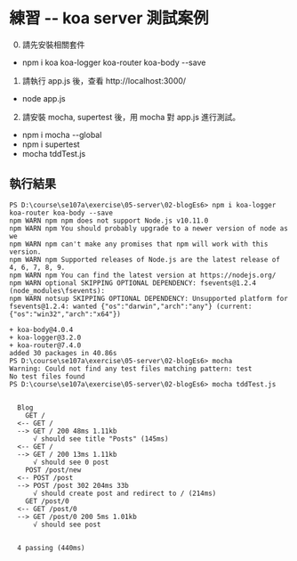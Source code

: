 # 練習 -- koa server 測試案例

0. 請先安裝相關套件
  * npm i koa koa-logger koa-router koa-body --save
1. 請執行 app.js 後，查看 http://localhost:3000/
  * node app.js
2. 請安裝 mocha, supertest 後，用 mocha 對 app.js 進行測試。
  * npm i mocha --global
  * npm i supertest
  * mocha tddTest.js

## 執行結果

```
PS D:\course\se107a\exercise\05-server\02-blogEs6> npm i koa-logger koa-router koa-body --save
npm WARN npm npm does not support Node.js v10.11.0
npm WARN npm You should probably upgrade to a newer version of node as we
npm WARN npm can't make any promises that npm will work with this version.
npm WARN npm Supported releases of Node.js are the latest release of 4, 6, 7, 8, 9.
npm WARN npm You can find the latest version at https://nodejs.org/
npm WARN optional SKIPPING OPTIONAL DEPENDENCY: fsevents@1.2.4 (node_modules\fsevents):
npm WARN notsup SKIPPING OPTIONAL DEPENDENCY: Unsupported platform for fsevents@1.2.4: wanted {"os":"darwin","arch":"any"} (current: {"os":"win32","arch":"x64"})

+ koa-body@4.0.4
+ koa-logger@3.2.0
+ koa-router@7.4.0
added 30 packages in 40.86s
PS D:\course\se107a\exercise\05-server\02-blogEs6> mocha
Warning: Could not find any test files matching pattern: test
No test files found
PS D:\course\se107a\exercise\05-server\02-blogEs6> mocha tddTest.js


  Blog
    GET /
  <-- GET /
  --> GET / 200 48ms 1.11kb
      √ should see title "Posts" (145ms)
  <-- GET /
  --> GET / 200 13ms 1.11kb
      √ should see 0 post
    POST /post/new
  <-- POST /post
  --> POST /post 302 204ms 33b
      √ should create post and redirect to / (214ms)
    GET /post/0
  <-- GET /post/0
  --> GET /post/0 200 5ms 1.01kb
      √ should see post


  4 passing (440ms)
```